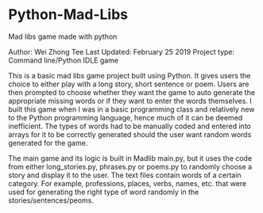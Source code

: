 # Python-Mad-Libs
Mad libs game made with python

Author: Wei Zhong Tee
Last Updated: February 25 2019
Project type: Command line/Python IDLE game 

This is a basic mad libs game project built using Python. It gives users the choice to either play with a long story, short sentence or poem. Users are then prompted to choose whether they want the game to auto generate the appropriate missing words or if they want to enter the words themselves. I built this game when I was in a basic programming class and relatively new to the Python programming language, hence much of it can be deemed inefficient. The types of words had to be manually coded and entered into arrays for it to be correctly generated should the user want random words generated for the game. 

The main game and its logic is built in Madlib main.py, but it uses the code from either long_stories.py, phrases.py or poems.py to randomly choose a story and display it to the user. The text files contain words of a certain category. For example, professions, places, verbs, names, etc. that were used for generating the right type of word randomly in the stories/sentences/peoms.
